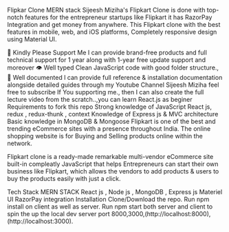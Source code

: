Flipkar Clone MERN stack
Sijeesh Miziha's Flipkart Clone is done with top-notch features for the entrepreneur startups like Flipkart it has RazorPay Integration and get money from anywhere. This Flipkart clone with the best features in mobile, web, and iOS platforms, Completely responsive design using Material UI.

🧪 Kindly Please Support Me
I can provide brand-free products and full technical support for 1 year along with 1-year free update support and moreover
👁 Well typed
Clean JavaScript code with good folder structure.,
📄 Well documented
I can provide full reference & installation documentation alongside detailed guides through my Youtube Channel Sijeesh Miziha feel free to subscribe
If You supporting me., then I can also create the full lecture video from the scratch..,you can learn React.js as beginer
Requirements to fork this repo
Strong knowledge of JavaScript
React js, redux , redux-thunk , context
Knowledge of Express js & MVC architecture
Basic knowledge in MongoDB & Mongoose
Flipkart is one of the best and trending eCommerce sites with a presence throughout India. The online shopping website is for Buying and Selling products online within the network.

 Flipkart clone is a ready-made remarkable multi-vendor eCommerce site built-in compleatly JavaScript that helps Entrepreneurs can start their own business like Flipkart, which allows the vendors to add products & users to buy the products easily with just a click.

Tech Stack
MERN STACK
React js , Node js , MongoDB , Express js
Materiel UI
RazorPay integration
Installation
Clone/Download the repo.
Run npm install on client as well as server.
Run npm start both server and client to spin the up the local dev server port 8000,3000,(http://localhost:8000),(http://localhost:3000).
